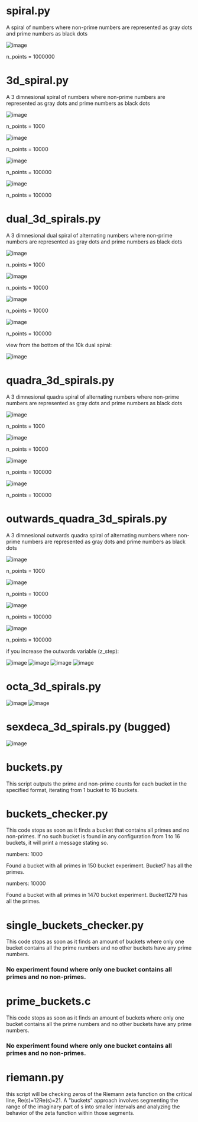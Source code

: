 # spiral.py

A spiral of numbers where non-prime numbers are represented as gray dots and prime numbers as black dots

![image](https://github.com/user-attachments/assets/9a2be51e-7ecc-47f2-a21e-00b0769492f6)

n_points = 1000000

# 3d_spiral.py

A 3 dimnesional spiral of numbers where non-prime numbers are represented as gray dots and prime numbers as black dots

![image](https://github.com/user-attachments/assets/52ef5316-e93f-402e-9dfd-7a43b72ab07b)

n_points = 1000


![image](https://github.com/user-attachments/assets/f5fae944-6ed3-4eab-890f-2b90699e6117)

n_points = 10000


![image](https://github.com/user-attachments/assets/ebf9a691-ec32-41e0-a595-0a392590e2c4)

n_points = 100000

![image](https://github.com/user-attachments/assets/412de059-209f-48c0-977c-96ef05894316)

n_points = 100000

# dual_3d_spirals.py

A 3 dimnesional dual spiral of alternating numbers where non-prime numbers are represented as gray dots and prime numbers as black dots

![image](https://github.com/user-attachments/assets/e80d3084-f0bc-407a-aeaa-45ba7f7256a9)

n_points = 1000

![image](https://github.com/user-attachments/assets/224ecfaf-7809-489f-a534-381cc388fff5)

n_points = 10000

![image](https://github.com/user-attachments/assets/017de729-1389-4cae-9938-854a3fa09c8f)

n_points = 10000

![image](https://github.com/user-attachments/assets/c99f0b08-e4e6-417e-8f55-94ca5994ccb1)

n_points = 100000


view from the bottom of the 10k dual spiral:

![image](https://github.com/user-attachments/assets/d93dee5b-e74d-4ba4-baa8-0be0576b61ca)



# quadra_3d_spirals.py

A 3 dimnesional quadra spiral of alternating numbers where non-prime numbers are represented as gray dots and prime numbers as black dots

![image](https://github.com/user-attachments/assets/c121062f-03d9-422e-bf71-d6393d0aa448)

n_points = 1000

![image](https://github.com/user-attachments/assets/3b6f7503-3c6e-40ad-b1f6-a1fa9760133f)

n_points = 10000

![image](https://github.com/user-attachments/assets/7858a54f-b6f0-49ad-bd98-422015e99f71)

n_points = 100000

![image](https://github.com/user-attachments/assets/1a65596e-6475-4e9d-95d1-07d6bec1c62b)

n_points = 100000


# outwards_quadra_3d_spirals.py

A 3 dimnesional outwards quadra spiral of alternating numbers where non-prime numbers are represented as gray dots and prime numbers as black dots

![image](https://github.com/user-attachments/assets/cdfc6646-b459-43a9-a2a1-7884dedb7a44)

n_points = 1000

![image](https://github.com/user-attachments/assets/0c9f8a37-079e-4888-8263-fd16580546b0)

n_points = 10000

![image](https://github.com/user-attachments/assets/a41b1029-bc21-4a3b-84cd-e7c0e0a92901)

n_points = 100000

![image](https://github.com/user-attachments/assets/8bc9a2f3-f7fc-4316-a43d-fcd359f18dae)

n_points = 100000


if you increase the outwards variable (z_step):

![image](https://github.com/user-attachments/assets/fe8a9e0a-ee98-48f5-be22-0a9fffbef010)
![image](https://github.com/user-attachments/assets/19794021-c766-4dd2-a910-cfb15598eca2)
![image](https://github.com/user-attachments/assets/96ee9ad6-70fe-4574-9c43-11d6a9112f34)
![image](https://github.com/user-attachments/assets/367972ed-8c2a-4940-883d-88baf526a500)


# octa_3d_spirals.py

![image](https://github.com/user-attachments/assets/af0adfb1-f9de-4cd0-8e90-951a1f9043db)
![image](https://github.com/user-attachments/assets/cea1fe5c-9aa9-4d95-a5d2-c5e626a40c1f)

# sexdeca_3d_spirals.py (bugged)

![image](https://github.com/user-attachments/assets/fa4c1dc1-65b5-4281-af0f-67df3e0389c1)


# buckets.py
This script outputs the prime and non-prime counts for each bucket in the specified format, iterating from 1 bucket to 16 buckets.

# buckets_checker.py

This code stops as soon as it finds a bucket that contains all primes and no non-primes. If no such bucket is found in any configuration from 1 to 16 buckets, it will print a message stating so.


numbers: 1000

Found a bucket with all primes in 150 bucket experiment. Bucket7 has all the primes.


numbers: 10000

Found a bucket with all primes in 1470 bucket experiment. Bucket1279 has all the primes.



# single_buckets_checker.py

This code stops as soon as it finds an amount of buckets where only one bucket contains all the prime numbers and no other buckets have any prime numbers.

### No experiment found where only one bucket contains all primes and no non-primes.


# prime_buckets.c

This code stops as soon as it finds an amount of buckets where only one bucket contains all the prime numbers and no other buckets have any prime numbers.

### No experiment found where only one bucket contains all primes and no non-primes.


# riemann.py
this script will be checking zeros of the Riemann zeta function on the critical line, Re(s)=12Re(s)=21​. A "buckets" approach involves segmenting the range of the imaginary part of s into smaller intervals and analyzing the behavior of the zeta function within those segments.
